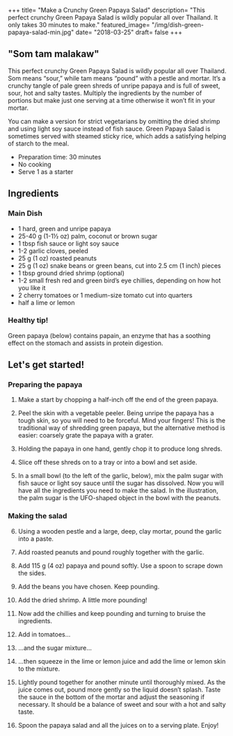+++
title= "Make a Crunchy Green Papaya Salad"
description= "This perfect crunchy Green Papaya Salad is wildly popular all over Thailand. It only takes 30 minutes to make."
featured_image= "/img/dish-green-papaya-salad-min.jpg"
date= "2018-03-25"
draft= false
+++

## "Som tam malakaw"

This perfect crunchy Green Papaya Salad is wildly popular all over Thailand. Som means “sour,” while tam means “pound” with a pestle and mortar. It’s a crunchy tangle of pale green shreds of unripe papaya and is full of sweet, sour, hot and salty tastes. Multiply the ingredients by the number of portions but make just one serving at a time otherwise it won’t fit in your mortar.

You can make a version for strict vegetarians by omitting the dried shrimp and using light soy sauce instead of fish sauce. Green Papaya Salad is sometimes served with steamed sticky rice, which adds a satisfying helping of starch to the meal.

- Preparation time: 30 minutes
- No cooking
- Serve 1 as a starter

## Ingredients

### Main Dish

- 1 hard, green and unripe papaya
- 25-40 g (1-1½ oz) palm, coconut or brown sugar
- 1 tbsp fish sauce or light soy sauce
- 1-2 garlic cloves, peeled
- 25 g (1 oz) roasted peanuts
- 25 g (1 oz) snake beans or green beans, cut into 2.5 cm (1 inch) pieces
- 1 tbsp ground dried shrimp (optional)
- 1-2 small fresh red and green bird’s eye chillies, depending on how hot you like it
- 2 cherry tomatoes or 1 medium-size tomato cut into quarters
- half a lime or lemon

### Healthy tip!
Green papaya (below) contains papain, an enzyme that has a soothing effect on the stomach and assists in protein digestion.

## Let's get started!

### Preparing the papaya

1. Make a start by chopping a half-inch off the end of the green papaya.

2. Peel the skin with a vegetable peeler. Being unripe the papaya has a tough skin, so you will need to be forceful. Mind your fingers! This is the traditional way of shredding green papaya, but the alternative method is easier: coarsely grate the papaya with a grater.

3. Holding the papaya in one hand, gently chop it to produce long shreds.

4. Slice off these shreds on to a tray or into a bowl and set aside.

5. In a small bowl (to the left of the garlic, below), mix the palm sugar with fish sauce or light soy sauce until the sugar has dissolved. Now you will have all the ingredients you need to make the salad. In the illustration, the palm sugar is the UFO-shaped object in the bowl with the peanuts.

### Making the salad

6. Using a wooden pestle and a large, deep, clay mortar, pound the garlic into a paste.

7. Add roasted peanuts and pound roughly together with the garlic.

8. Add 115 g (4 oz) papaya and pound softly. Use a spoon to scrape down the sides.

9. Add the beans you have chosen. Keep pounding.

10. Add the dried shrimp. A little more pounding!

11. Now add the chillies and keep pounding and turning to bruise the ingredients.

12. Add in tomatoes…

13. …and the sugar mixture…

14. …then squeeze in the lime or lemon juice and add the lime or lemon skin to the mixture.

15. Lightly pound together for another minute until thoroughly mixed. As the juice comes out, pound more gently so the liquid doesn’t splash. Taste the sauce in the bottom of the mortar and adjust the seasoning if necessary. It should be a balance of sweet and sour with a hot and salty taste.

16. Spoon the papaya salad and all the juices on to a serving plate. Enjoy!
